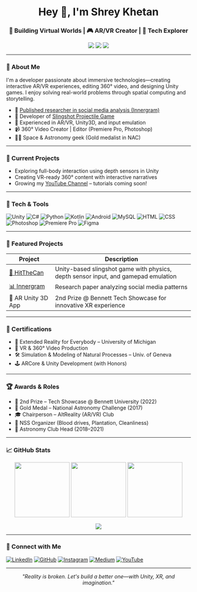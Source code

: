 <h1 align="center">Hey 👋, I'm Shrey Khetan</h1>
<h3 align="center">🚀 Building Virtual Worlds | 🎮 AR/VR Creator | 🧠 Tech Explorer</h3>

<p align="center">
  <a href="https://github.com/ANS1087"><img src="https://img.shields.io/github/followers/ANS1087?label=Follow&style=social"></a>
  <a href="https://www.linkedin.com/in/shreykhetan1087"><img src="https://img.shields.io/badge/LinkedIn-Connect-blue?logo=linkedin&style=flat-square"></a>
  <a href="https://www.youtube.com/@shreykhetan1087"><img src="https://img.shields.io/badge/YouTube-Subscribe-red?logo=youtube&style=flat-square"></a>
</p>

---

### 🧠 About Me

I'm a developer passionate about immersive technologies—creating interactive AR/VR experiences, editing 360° video, and designing Unity games. I enjoy solving real-world problems through spatial computing and storytelling.

- 🧪 [Published researcher in social media analysis (Innergram)](https://www.taylorfrancis.com/chapters/edit/10.1201/9781003501244-54/innergram-social-media-analysis-platform-rout-khetan-ahkam-raghuvanshi-pargai-bhardwaj)
- 🎯 Developer of [Slingshot Projectile Game](https://github.com/ANS1087/HitTheCan_Unity)
- 🥽 Experienced in AR/VR, Unity3D, and input emulation
- 📹 360° Video Creator | Editor (Premiere Pro, Photoshop)
- 👨‍🚀 Space & Astronomy geek (Gold medalist in NAC)

---

### 🚀 Current Projects
- Exploring full-body interaction using depth sensors in Unity
- Creating VR-ready 360° content with interactive narratives
- Growing my [YouTube Channel](https://www.youtube.com/@shreykhetan1087) – tutorials coming soon!

---

### 🔨 Tech & Tools

![Unity](https://img.shields.io/badge/Unity-100000?style=for-the-badge&logo=unity&logoColor=white)
![C#](https://img.shields.io/badge/C%23-239120?style=for-the-badge&logo=c-sharp&logoColor=white)
![Python](https://img.shields.io/badge/Python-FFD43B?style=for-the-badge&logo=python&logoColor=blue)
![Kotlin](https://img.shields.io/badge/Kotlin-7F52FF?style=for-the-badge&logo=kotlin&logoColor=white)
![Android](https://img.shields.io/badge/Android-3DDC84?style=for-the-badge&logo=android&logoColor=white)
![MySQL](https://img.shields.io/badge/MySQL-00000F?style=for-the-badge&logo=mysql&logoColor=white)
![HTML](https://img.shields.io/badge/HTML5-E34F26?style=for-the-badge&logo=html5&logoColor=white)
![CSS](https://img.shields.io/badge/CSS3-1572B6?style=for-the-badge&logo=css3&logoColor=white)
![Photoshop](https://img.shields.io/badge/Adobe%20Photoshop-31A8FF.svg?style=for-the-badge&logo=Adobe%20Photoshop&logoColor=white)
![Premiere Pro](https://img.shields.io/badge/Premiere%20Pro-9999FF.svg?style=for-the-badge&logo=adobepremierepro&logoColor=white)
![Figma](https://img.shields.io/badge/Figma-%23F24E1E.svg?style=for-the-badge&logo=figma&logoColor=white)

---

### 📂 Featured Projects
| Project | Description |
|--------|-------------|
| [🎯 HitTheCan](https://github.com/ANS1087/HitTheCan_Unity) | Unity-based slingshot game with physics, depth sensor input, and gamepad emulation |
| [📊 Innergram](https://www.taylorfrancis.com/chapters/edit/10.1201/9781003501244-54/innergram-social-media-analysis-platform-rout-khetan-ahkam-raghuvanshi-pargai-bhardwaj) | Research paper analyzing social media patterns |
| 🥽 AR Unity 3D App | 2nd Prize @ Bennett Tech Showcase for innovative XR experience |

---

### 🧪 Certifications
- 🥽 Extended Reality for Everybody – University of Michigan  
- 🎥 VR & 360° Video Production  
- 🛠️ Simulation & Modeling of Natural Processes – Univ. of Geneva  
- 🕹️ ARCore & Unity Development (with Honors)

---

### 🏆 Awards & Roles
- 🥈 2nd Prize – Tech Showcase @ Bennett University (2022)
- 🥇 Gold Medal – National Astronomy Challenge (2017)
- 🎓 Chairperson – AltReality (AR/VR) Club
- 🌱 NSS Organizer (Blood drives, Plantation, Cleanliness)
- 🚀 Astronomy Club Head (2018–2021)

---

### 📈 GitHub Stats

<p align="center">
  <img src="https://github-readme-stats.vercel.app/api?username=ANS1087&show_icons=true&theme=tokyonight" height="150" />
  <img src="https://github-readme-stats.vercel.app/api/top-langs/?username=ANS1087&layout=compact&theme=tokyonight" height="150"/>
  <img src="https://github-readme-streak-stats.herokuapp.com/?user=ANS1087&theme=tokyonight" height="150"/>
</p>

<p align="center">
  <img src="https://github-profile-trophy.vercel.app/?username=ANS1087&theme=tokyonight&no-frame=true&column=4&margin-w=10" />
</p>

---

### 🔗 Connect with Me

[![LinkedIn](https://img.shields.io/badge/LinkedIn-%230077B5.svg?logo=linkedin&logoColor=white)](https://linkedin.com/in/shreykhetan1087)
[![GitHub](https://img.shields.io/badge/GitHub-100000?logo=github&logoColor=white)](https://github.com/ANS1087)
[![Instagram](https://img.shields.io/badge/Instagram-%23E4405F.svg?logo=Instagram&logoColor=white)](https://instagram.com/pic.ed_shrey)
[![Medium](https://img.shields.io/badge/Medium-12100E?logo=medium&logoColor=white)](https://medium.com/@shreykhetan)
[![YouTube](https://img.shields.io/badge/YouTube-%23FF0000.svg?logo=YouTube&logoColor=white)](https://www.youtube.com/@shreykhetan1087)

---

<p align="center"><i>"Reality is broken. Let's build a better one—with Unity, XR, and imagination."</i></p>
